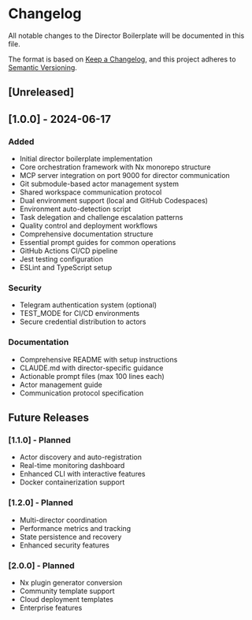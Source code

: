 # Changelog

All notable changes to the Director Boilerplate will be documented in this file.

The format is based on [Keep a Changelog](https://keepachangelog.com/en/1.0.0/),
and this project adheres to [Semantic Versioning](https://semver.org/spec/v2.0.0.html).

## [Unreleased]

## [1.0.0] - 2024-06-17

### Added
- Initial director boilerplate implementation
- Core orchestration framework with Nx monorepo structure
- MCP server integration on port 9000 for director communication
- Git submodule-based actor management system
- Shared workspace communication protocol
- Dual environment support (local and GitHub Codespaces)
- Environment auto-detection script
- Task delegation and challenge escalation patterns
- Quality control and deployment workflows
- Comprehensive documentation structure
- Essential prompt guides for common operations
- GitHub Actions CI/CD pipeline
- Jest testing configuration
- ESLint and TypeScript setup

### Security
- Telegram authentication system (optional)
- TEST_MODE for CI/CD environments
- Secure credential distribution to actors

### Documentation
- Comprehensive README with setup instructions
- CLAUDE.md with director-specific guidance
- Actionable prompt files (max 100 lines each)
- Actor management guide
- Communication protocol specification

## Future Releases

### [1.1.0] - Planned
- Actor discovery and auto-registration
- Real-time monitoring dashboard
- Enhanced CLI with interactive features
- Docker containerization support

### [1.2.0] - Planned
- Multi-director coordination
- Performance metrics and tracking
- State persistence and recovery
- Enhanced security features

### [2.0.0] - Planned
- Nx plugin generator conversion
- Community template support
- Cloud deployment templates
- Enterprise features